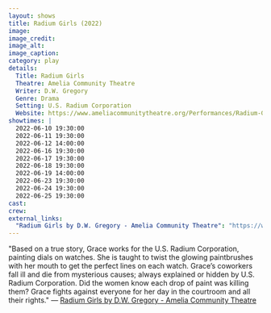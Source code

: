 ```yaml
---
layout: shows
title: Radium Girls (2022)
image:
image_credit: 
image_alt:
image_caption:
category: play
details:
  Title: Radium Girls
  Theatre: Amelia Community Theatre
  Writer: D.W. Gregory
  Genre: Drama
  Setting: U.S. Radium Corporation
  Website: https://www.ameliacommunitytheatre.org/Performances/Radium-Girls
showtimes: |
  2022-06-10 19:30:00
  2022-06-11 19:30:00
  2022-06-12 14:00:00
  2022-06-16 19:30:00
  2022-06-17 19:30:00
  2022-06-18 19:30:00
  2022-06-19 14:00:00
  2022-06-23 19:30:00
  2022-06-24 19:30:00
  2022-06-25 19:30:00
cast:
crew:
external_links:
  "Radium Girls by D.W. Gregory - Amelia Community Theatre": "https://www.ameliacommunitytheatre.org/Performances/Radium-Girls"
---
```

"Based on a true story, Grace works for the U.S. Radium Corporation, painting dials on watches. She is taught to twist the glowing paintbrushes with her mouth to get the perfect lines on each watch. Grace’s coworkers fall ill and die from mysterious causes; always explained or hidden by U.S. Radium Corporation. Did the women know each drop of paint was killing them? Grace fights against everyone for her day in the courtroom and all their rights." — [Radium Girls by D.W. Gregory - Amelia Community Theatre](https://www.ameliacommunitytheatre.org/Performances/Radium-Girls)
